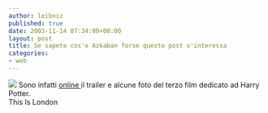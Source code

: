 ```yaml
---
author: leibniz
published: true
date: 2003-11-14 07:34:00+00:00
layout: post
title: Se sapete cos'e Azkaban forse questo post v'interessa
categories:
- web
---
```

 ![](http://images.thisislondon.co.uk/v2/galleries/films/harrypotternew/harry2_40x40.jpg) Sono infatti  [ online ](http://www.thisislondon.co.uk/entertainment/films/articles/7674751)il trailer e alcune foto del terzo film dedicato ad Harry Potter.   
  This Is London
